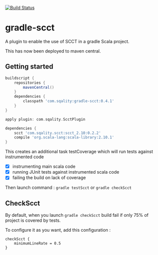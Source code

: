 [![Build Status](https://travis-ci.org/sqality/gradle-scct.png?branch=master)](https://travis-ci.org/sqality/gradle-scct)

gradle-scct
===========
A plugin to enable the use of SCCT in a gradle Scala project.

This has now been deployed to maven central.

Getting started
---------------
```groovy
buildscript {
    repositories {
        mavenCentral()
    }
    dependencies {
        classpath 'com.sqality:gradle-scct:0.4.1'
    }
}

apply plugin: com.sqality.ScctPlugin

dependencies {
    scct 'com.sqality.scct:scct_2.10:0.2.2'
    compile 'org.scala-lang:scala-library:2.10.1'
}
```

This creates an additional task testCoverage which will run tests against instrumented code

- [x] instrumenting main scala code
- [x] running JUnit tests against instrumented scala code
- [x] failing the build on lack of coverage

Then launch command :
`gradle testScct` or `gradle checkScct` 


CheckScct
---------

By default, when you launch `gradle checkScct` build fail if only 75% of project is covered by tests.

To configure it as you want, add this configuration :
```
checkScct {
    minimumLineRate = 0.5
}
```
